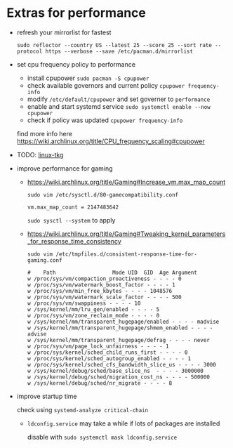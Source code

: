 # Extras for performance

-   refresh your mirrorlist for fastest

    `sudo reflector --country US --latest 25 --score 25 --sort rate --protocol https --verbose --save /etc/pacman.d/mirrorlist`

-   set cpu frequency policy to performance

    -   install cpupower `sudo pacman -S cpupower`
    -   check available governors and current policy `cpupower frequency-info`
    -   modify `/etc/default/cpupower` and set governer to `performance`
    -   enable and start systemd service `sudo systemctl enable --now cpupower`
    -   check if policy was updated `cpupower frequency-info`

    find more info here https://wiki.archlinux.org/title/CPU_frequency_scaling#cpupower

-   TODO: [linux-tkg](https://github.com/Frogging-Family/linux-tkg)

-   improve performance for gaming

    -   https://wiki.archlinux.org/title/Gaming#Increase_vm.max_map_count

        `sudo vim /etc/sysctl.d/80-gamecompatibility.conf`

        ```
        vm.max_map_count = 2147483642
        ```

        `sudo sysctl --system` to apply

    -   https://wiki.archlinux.org/title/Gaming#Tweaking_kernel_parameters_for_response_time_consistency

        `sudo vim /etc/tmpfiles.d/consistent-response-time-for-gaming.conf`

        ```
        #    Path                  Mode UID  GID  Age Argument
        w /proc/sys/vm/compaction_proactiveness - - - - 0
        w /proc/sys/vm/watermark_boost_factor - - - - 1
        w /proc/sys/vm/min_free_kbytes - - - - 1048576
        w /proc/sys/vm/watermark_scale_factor - - - - 500
        w /proc/sys/vm/swappiness - - - - 10
        w /sys/kernel/mm/lru_gen/enabled - - - - 5
        w /proc/sys/vm/zone_reclaim_mode - - - - 0
        w /sys/kernel/mm/transparent_hugepage/enabled - - - - madvise
        w /sys/kernel/mm/transparent_hugepage/shmem_enabled - - - - advise
        w /sys/kernel/mm/transparent_hugepage/defrag - - - - never
        w /proc/sys/vm/page_lock_unfairness - - - - 1
        w /proc/sys/kernel/sched_child_runs_first - - - - 0
        w /proc/sys/kernel/sched_autogroup_enabled - - - - 1
        w /proc/sys/kernel/sched_cfs_bandwidth_slice_us - - - - 3000
        w /sys/kernel/debug/sched/base_slice_ns  - - - - 3000000
        w /sys/kernel/debug/sched/migration_cost_ns - - - - 500000
        w /sys/kernel/debug/sched/nr_migrate - - - - 8
        ```

-   improve startup time

    check using `systemd-analyze critical-chain`

    -   `ldconfig.service` may take a while if lots of packages are installed

        disable with `sudo systemctl mask ldconfig.service`
